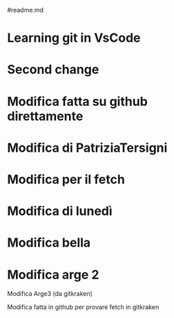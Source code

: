 #readme.md

# Learning git in VsCode

# Second change

# Modifica fatta su github direttamente
# Modifica di PatriziaTersigni

# Modifica per il fetch

# Modifica di lunedì

# Modifica bella

# Modifica arge 2

Modifica Arge3 (da gitkraken)

Modifica fatta in github per provare fetch in gitkraken
